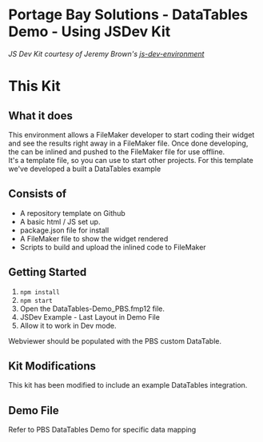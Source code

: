 # Portage Bay Solutions - DataTables Demo - Using JSDev Kit

_JS Dev Kit courtesy of Jeremy Brown's [js-dev-environment](https://github.com/integrating-magic/js-dev-environment)_

# This Kit

## What it does

This environment allows a FileMaker developer to start coding their widget and see the results right away in a FileMaker file. Once done developing, the can be inlined and pushed to the FileMaker file for use offline.
<br/>
It's a template file, so you can use to start other projects.
For this template we've developed a built a DataTables example

## Consists of

- A repository template on Github
- A basic html / JS set up.
- package.json file for install
- A FileMaker file to show the widget rendered
- Scripts to build and upload the inlined code to FileMaker

## Getting Started

1. `npm install`
2. `npm start`
3. Open the DataTables-Demo_PBS.fmp12 file.
4. JSDev Example - Last Layout in Demo File
5. Allow it to work in Dev mode.

Webviewer should be populated with the PBS custom DataTable.

## Kit Modifications

This kit has been modified to include an example DataTables integration.

## Demo File

Refer to PBS DataTables Demo for specific data mapping
